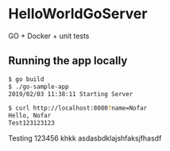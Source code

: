 # HelloWorldGoServer
GO + Docker + unit tests


## Running the app locally

```bash
$ go build
$ ./go-sample-app
2019/02/03 11:38:11 Starting Server
```

```bash
$ curl http://localhost:8080?name=Nofar
Hello, Nofar 
Test123123123
``` 
Testing 123456
khkk
asdasbdklajshfaksjfhasdf
  
   
   
    
         
          
               
 
   
  
